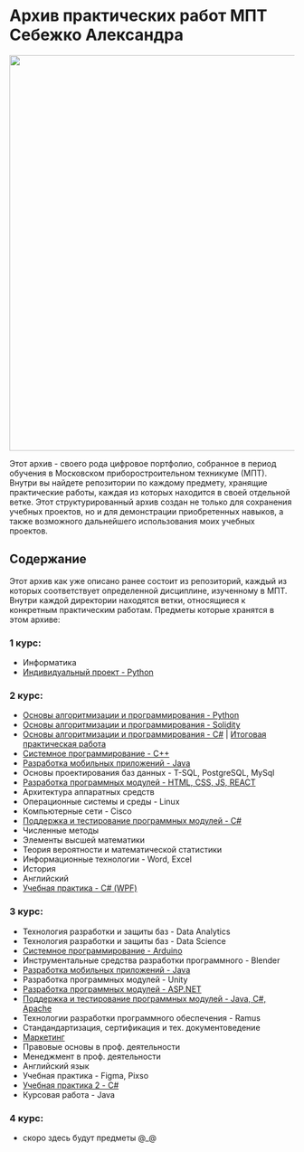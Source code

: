 # Архив практических работ МПТ Себежко Александра

<div align="center">
  <img src="https://github.com/user-attachments/assets/1f1fc6e7-c439-4728-9fff-2617be96043b" width="700">
</div>

Этот архив - своего рода цифровое портфолио, собранное в период обучения в Московском приборостроительном техникуме (МПТ). Внутри вы найдете репозитории по каждому предмету, хранящие практические работы, каждая из которых находится в своей отдельной ветке. Этот структурированный архив создан не только для сохранения учебных проектов, но и для демонстрации приобретенных навыков, а также возможного дальнейшего использования моих учебных проектов.

## Содержание

Этот архив как уже описано ранее состоит из репозиторий, каждый из которых соответствует определенной дисциплине, изученному в МПТ. Внутри каждой директории находятся ветки, относящиеся к конкретным практическим работам. Предметы которые хранятся в этом архиве:

### 1 курс:
* Информатика
* [Индивидуальный проект - Python](https://github.com/Archive-of-practical-work-for-the-MPT/Visual-list-of-books-app)
### 2 курс:
* [Основы алгоритмизации и программирования - Python](https://github.com/Archive-of-practical-work-for-the-MPT/Homework-Python)
* [Основы алгоритмизации и программирования - Solidity](https://github.com/Archive-of-practical-work-for-the-MPT/Homework-Solidity)
* [Основы алгоритмизации и программирования - С#](https://github.com/Archive-of-practical-work-for-the-MPT/Homework-C-Sharp) | [Итоговая практическая работа](https://github.com/Archive-of-practical-work-for-the-MPT/EMIAS)
* [Системное программирование - C++](https://github.com/Archive-of-practical-work-for-the-MPT/Homework-C-Plus-Plus)
* [Разработка мобильных приложений - Java](https://github.com/Archive-of-practical-work-for-the-MPT/Homework-Java)
* Основы проектирования баз данных - T-SQL, PostgreSQL, MySql
* [Разработка программных модулей - HTML, CSS, JS, REACT](https://github.com/Archive-of-practical-work-for-the-MPT/Homework-WEB)
* Архитектура аппаратных средств
* Операционные системы и среды - Linux
* Компьютерные сети - Cisco
* [Поддержка и тестирование программных модулей - C#](https://github.com/Archive-of-practical-work-for-the-MPT/Homework-Tests)
* Численные методы
* Элементы высшей математики
* Теория вероятности и математической статистики
* Информационные технологии - Word, Excel
* История
* Английский
* [Учебная практика - С# (WPF)](https://github.com/Archive-of-practical-work-for-the-MPT/Industrial-Practic-C-Sharp)
### 3 курс:
* Технология разработки и защиты баз - Data Analytics
* Технология разработки и защиты баз - Data Science
* [Системное программирование - Arduino](https://github.com/Archive-of-practical-work-for-the-MPT/Homework-Arduino)
* Инструментальные средства разработки программного - Blender
* [Разработка мобильных приложений - Java](https://github.com/Archive-of-practical-work-for-the-MPT/Homework-Java)
* Разработка программных модулей - Unity
* [Разработка программных модулей - ASP.NET](https://github.com/Archive-of-practical-work-for-the-MPT/Homework-ASP)
* [Поддержка и тестирование программных модулей - Java, C#, Apache](https://github.com/Archive-of-practical-work-for-the-MPT/Homework-Tests)
* Технологии разработки программного обеспечения - Ramus
* Стандандартизация, сертификация и тех. документоведение
* [Маркетинг](https://github.com/Archive-of-practical-work-for-the-MPT/Marketing)
* Правовые основы в проф. деятельности
* Менеджмент в проф. деятельности
* Английский язык
* Учебная практика - Figma, Pixso
* [Учебная практика 2 - C#](https://github.com/Archive-of-practical-work-for-the-MPT/ISART)
* Курсовая работа - Java 
### 4 курс:
* скоро здесь будут предметы @_@
